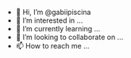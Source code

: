 - 👋 Hi, I’m @gabiipiscina
- 👀 I’m interested in ...
- 🌱 I’m currently learning ...
- 💞️ I’m looking to collaborate on ...
- 📫 How to reach me ...

<!---
gabiipiscina/gabiipiscina is a ✨ special ✨ repository because its `README.md` (this file) appears on your GitHub profile.
You can click the Preview link to take a look at your changes.
--->
